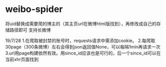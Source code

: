 # weibo-spider
将uid替换成需要爬的博主的（其主页url在微博html版找到），再修改成自己的存储路径即可
支持长微博

19/7/28
  1.在爬取被封禁的账号时，requests请求中需添加cookie。
  2.每爬取30page（300条微博）左右会得到json返回值None，可以每隔1min再请求一次
  3.url用page构建依然有效。用since_id应该也是可行的，后一个since_id可以在当前xhr页面找到
